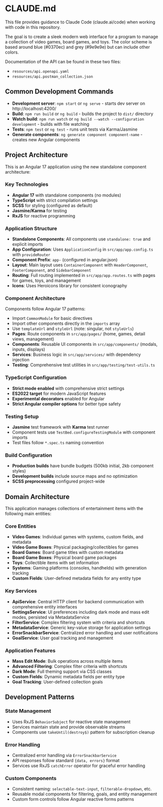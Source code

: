 # CLAUDE.md

This file provides guidance to Claude Code (claude.ai/code) when working with code in this repository.

The goal is to create a sleek modern web interface for a program to manage a collection of video games, board games, and toys.
The color scheme is based around blue (#0370ec) and grey (#9e9e9e) but can include other colors.

Documentation of the API can be found in these two files:
- `resources/api.openapi.yaml`
- `resources/api.postman_collection.json`

## Common Development Commands

- **Development server**: `npm start` or `ng serve` - starts dev server on http://localhost:4200/
- **Build**: `npm run build` or `ng build` - builds the project to `dist/` directory
- **Watch build**: `npm run watch` or `ng build --watch --configuration development` - builds with file watching
- **Tests**: `npm test` or `ng test` - runs unit tests via Karma/Jasmine
- **Generate components**: `ng generate component component-name` - creates new Angular components

## Project Architecture

This is an Angular 17 application using the new standalone component architecture:

### Key Technologies
- **Angular 17** with standalone components (no modules)
- **TypeScript** with strict compilation settings
- **SCSS** for styling (configured as default)
- **Jasmine/Karma** for testing
- **RxJS** for reactive programming

### Application Structure
- **Standalone Components**: All components use `standalone: true` and explicit imports
- **App Configuration**: Uses `ApplicationConfig` in `src/app/app.config.ts` with `provideRouter`
- **Component Prefix**: `app-` (configured in angular.json)
- **Layout**: Main layout uses `ContainerComponent` with `HeaderComponent`, `FooterComponent`, and `SidebarComponent`
- **Routing**: Full routing implemented in `src/app/app.routes.ts` with pages for games, toys, and management
- **Icons**: Uses Heroicons library for consistent iconography

### Component Architecture
Components follow Angular 17 patterns:
- Import `CommonModule` for basic directives
- Import other components directly in the `imports` array
- Use `templateUrl` and `styleUrl` (note: singular, not `styleUrls`)
- **Pages**: Route components in `src/app/pages/` (home, games, detail views, management)
- **Components**: Reusable UI components in `src/app/components/` (modals, inputs, displays)
- **Services**: Business logic in `src/app/services/` with dependency injection
- **Testing**: Comprehensive test utilities in `src/app/testing/test-utils.ts`

### TypeScript Configuration
- **Strict mode enabled** with comprehensive strict settings
- **ES2022 target** for modern JavaScript features
- **Experimental decorators** enabled for Angular
- **Strict Angular compiler options** for better type safety

### Testing Setup
- **Jasmine** test framework with **Karma** test runner
- Component tests use `TestBed.configureTestingModule` with component imports
- Test files follow `*.spec.ts` naming convention

### Build Configuration
- **Production builds** have bundle budgets (500kb initial, 2kb component styles)
- **Development builds** include source maps and no optimization
- **SCSS preprocessing** configured project-wide

## Domain Architecture

This application manages collections of entertainment items with the following main entities:

### Core Entities
- **Video Games**: Individual games with systems, custom fields, and metadata
- **Video Game Boxes**: Physical packaging/collectibles for games
- **Board Games**: Board game titles with custom metadata
- **Board Game Boxes**: Physical board game packages
- **Toys**: Collectible items with set information
- **Systems**: Gaming platforms (consoles, handhelds) with generation tracking
- **Custom Fields**: User-defined metadata fields for any entity type

### Key Services
- **ApiService**: Central HTTP client for backend communication with comprehensive entity interfaces
- **SettingsService**: UI preferences including dark mode and mass edit modes, persisted via MetadataService
- **FilterService**: Complex filtering system with criteria and shortcuts
- **MetadataService**: Generic key-value storage for application settings
- **ErrorSnackbarService**: Centralized error handling and user notifications
- **GoalService**: User goal tracking and management

### Application Features
- **Mass Edit Mode**: Bulk operations across multiple items
- **Advanced Filtering**: Complex filter criteria with shortcuts
- **Dark Mode**: Full theming support via CSS classes
- **Custom Fields**: Dynamic metadata fields per entity type
- **Goal Tracking**: User-defined collection goals

## Development Patterns

### State Management
- Uses RxJS `BehaviorSubject` for reactive state management
- Services maintain state and provide observable streams
- Components use `takeUntil(destroy$)` pattern for subscription cleanup

### Error Handling
- Centralized error handling via `ErrorSnackbarService`
- API responses follow standard `{data, errors}` format
- Services use RxJS `catchError` operator for graceful error handling

### Custom Components
- Consistent naming: `selectable-text-input`, `filterable-dropdown`, etc.
- Reusable modal components for filtering, goals, and entity management
- Custom form controls follow Angular reactive forms patterns